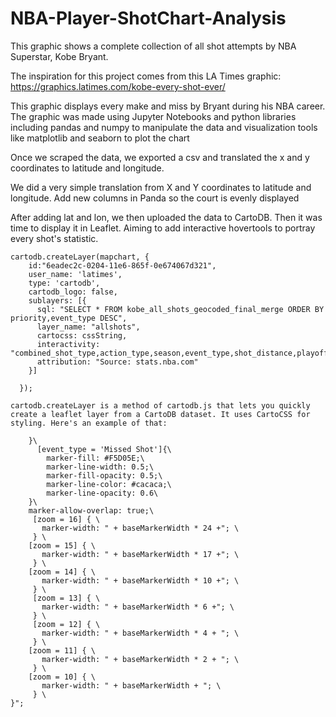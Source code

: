 # NBA-Player-ShotChart-Analysis

This graphic shows a complete collection of all shot attempts by NBA Superstar, Kobe Bryant.

The inspiration for this project comes from this LA Times graphic: https://graphics.latimes.com/kobe-every-shot-ever/


This graphic displays every make and miss by Bryant during his NBA career. The graphic was made using Jupyter Notebooks and python libraries including pandas and numpy to manipulate the data and visualization tools like matplotlib and seaborn to plot the chart

Once we scraped the data, we exported a csv and translated the x and y coordinates to latitude and longitude.

We did a very simple translation from X and Y coordinates to latitude and longitude. 
Add new columns in Panda so the court is evenly displayed

After adding lat and lon, we then uploaded the data to CartoDB. Then it was time to display it in Leaflet.
Aiming to add interactive hovertools to portray every shot's statistic. 
	
	cartodb.createLayer(mapchart, {
	    id:"6eadec2c-0204-11e6-865f-0e674067d321",
	    user_name: 'latimes',
	    type: 'cartodb',
	    cartodb_logo: false,
	    sublayers: [{
	      sql: "SELECT * FROM kobe_all_shots_geocoded_final_merge ORDER BY priority,event_type DESC",
	      layer_name: "allshots",
	      cartocss: cssString,
	      interactivity: "combined_shot_type,action_type,season,event_type,shot_distance,playoffs,opponent,game_date",
	      attribution: "Source: stats.nba.com"
	    }]

	  });
    
    cartodb.createLayer is a method of cartodb.js that lets you quickly create a leaflet layer from a CartoDB dataset. It uses CartoCSS for styling. Here's an example of that:

	    }\
	      [event_type = 'Missed Shot']{\
	        marker-fill: #F5D05E;\
	        marker-line-width: 0.5;\
	        marker-fill-opacity: 0.5;\
	        marker-line-color: #cacaca;\
	        marker-line-opacity: 0.6\
	    }\
	    marker-allow-overlap: true;\
	     [zoom = 16] { \
	       marker-width: " + baseMarkerWidth * 24 +"; \
	     } \
	    [zoom = 15] { \
	       marker-width: " + baseMarkerWidth * 17 +"; \
	     } \
	    [zoom = 14] { \
	       marker-width: " + baseMarkerWidth * 10 +"; \
	     } \
	     [zoom = 13] { \
	       marker-width: " + baseMarkerWidth * 6 +"; \
	     } \
	     [zoom = 12] { \
	       marker-width: " + baseMarkerWidth * 4 + "; \
	     } \
	    [zoom = 11] { \
	       marker-width: " + baseMarkerWidth * 2 + "; \
	     } \
	    [zoom = 10] { \
	       marker-width: " + baseMarkerWidth + "; \
	     } \
	}";

    
